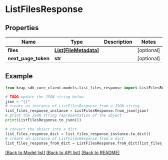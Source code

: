 # ListFilesResponse


## Properties

Name | Type | Description | Notes
------------ | ------------- | ------------- | -------------
**files** | [**List[FileMetadata]**](FileMetadata.md) |  | [optional] 
**next_page_token** | **str** |  | [optional] 

## Example

```python
from keap_sdk_core_client.models.list_files_response import ListFilesResponse

# TODO update the JSON string below
json = "{}"
# create an instance of ListFilesResponse from a JSON string
list_files_response_instance = ListFilesResponse.from_json(json)
# print the JSON string representation of the object
print(ListFilesResponse.to_json())

# convert the object into a dict
list_files_response_dict = list_files_response_instance.to_dict()
# create an instance of ListFilesResponse from a dict
list_files_response_from_dict = ListFilesResponse.from_dict(list_files_response_dict)
```
[[Back to Model list]](../README.md#documentation-for-models) [[Back to API list]](../README.md#documentation-for-api-endpoints) [[Back to README]](../README.md)


